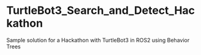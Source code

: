 # TurtleBot3_Search_and_Detect_Hackathon
Sample solution for a Hackathon with TurtleBot3 in ROS2 using Behavior Trees

